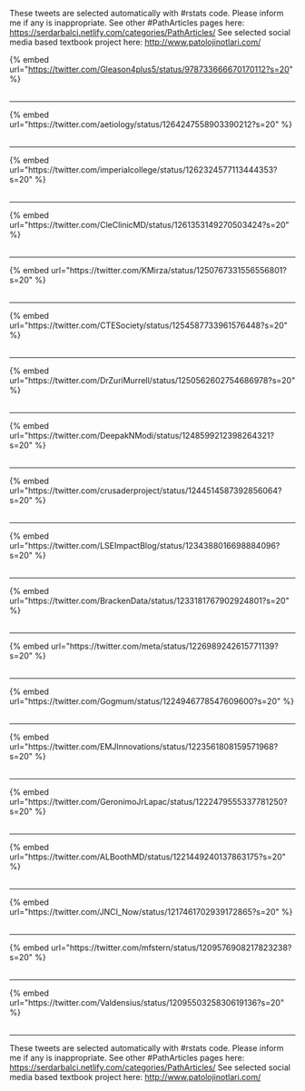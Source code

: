 

These tweets are selected automatically with #rstats code. Please inform me if any is inappropriate.
See other #PathArticles pages here: https://serdarbalci.netlify.com/categories/PathArticles/ 
See selected social media based textbook project here: http://www.patolojinotlari.com/

{% embed url="https://twitter.com/Gleason4plus5/status/978733666670170112?s=20" %}<br>
<br>
<hr>
{% embed url="https://twitter.com/aetiology/status/1264247558903390212?s=20" %}<br>
<br>
<hr>
{% embed url="https://twitter.com/imperialcollege/status/1262324577113444353?s=20" %}<br>
<br>
<hr>
{% embed url="https://twitter.com/CleClinicMD/status/1261353149270503424?s=20" %}<br>
<br>
<hr>
{% embed url="https://twitter.com/KMirza/status/1250767331556556801?s=20" %}<br>
<br>
<hr>
{% embed url="https://twitter.com/CTESociety/status/1254587733961576448?s=20" %}<br>
<br>
<hr>
{% embed url="https://twitter.com/DrZuriMurrell/status/1250562602754686978?s=20" %}<br>
<br>
<hr>
{% embed url="https://twitter.com/DeepakNModi/status/1248599212398264321?s=20" %}<br>
<br>
<hr>
{% embed url="https://twitter.com/crusaderproject/status/1244514587392856064?s=20" %}<br>
<br>
<hr>
{% embed url="https://twitter.com/LSEImpactBlog/status/1234388016698884096?s=20" %}<br>
<br>
<hr>
{% embed url="https://twitter.com/BrackenData/status/1233181767902924801?s=20" %}<br>
<br>
<hr>
{% embed url="https://twitter.com/meta/status/1226989242615771139?s=20" %}<br>
<br>
<hr>
{% embed url="https://twitter.com/Gogmum/status/1224946778547609600?s=20" %}<br>
<br>
<hr>
{% embed url="https://twitter.com/EMJInnovations/status/1223561808159571968?s=20" %}<br>
<br>
<hr>
{% embed url="https://twitter.com/GeronimoJrLapac/status/1222479555337781250?s=20" %}<br>
<br>
<hr>
{% embed url="https://twitter.com/ALBoothMD/status/1221449240137863175?s=20" %}<br>
<br>
<hr>
{% embed url="https://twitter.com/JNCI_Now/status/1217461702939172865?s=20" %}<br>
<br>
<hr>
{% embed url="https://twitter.com/mfstern/status/1209576908217823238?s=20" %}<br>
<br>
<hr>
{% embed url="https://twitter.com/Valdensius/status/1209550325830619136?s=20" %}<br>
<br>
<hr>


These tweets are selected automatically with #rstats code. Please inform me if any is inappropriate.
See other #PathArticles pages here: https://serdarbalci.netlify.com/categories/PathArticles/ 
See selected social media based textbook project here: http://www.patolojinotlari.com/
